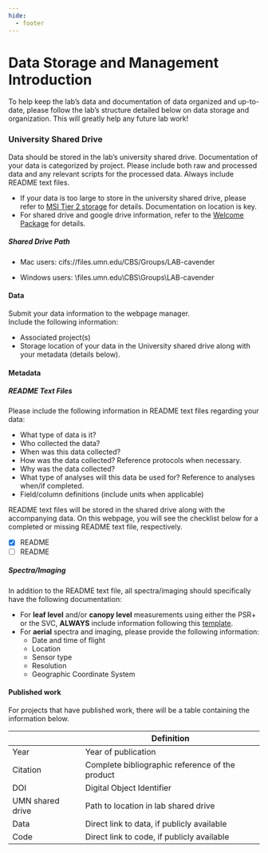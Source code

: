 ```yaml
---
hide:
  - footer
---
```


# Data Storage and Management Introduction

To help keep the lab’s data and documentation of data organized and up-to-date, please follow the lab’s structure detailed below on data storage and organization. This will greatly help any future lab work!

### University Shared Drive

Data should be stored in the lab’s university shared drive. Documentation of your data is categorized by project. Please include both raw and processed data and any relevant scripts for the processed data. Always include README text files.  

- If your data is too large to store in the university shared drive, please refer to [MSI Tier 2 storage](https://cavender-bares-lab.github.io/Data-management-lab/welcome_package/#msi) for details. Documentation on location is key.  
- For shared drive and google drive information, refer to the [Welcome Package](https://cavender-bares-lab.github.io/Data-management-lab/welcome_package/#shared-drive-access) for details.

##### Shared Drive Path

+ Mac users: cifs://files.umn.edu/CBS/Groups/LAB-cavender

+ Windows users: \\files.umn.edu\CBS\Groups\LAB-cavender

#### Data
Submit your data information to the webpage manager.  
Include the following information:

+ Associated project(s)
+ Storage location of your data in the University shared drive along with your metadata (details below).

#### Metadata

##### README Text Files

Please include the following information in README text files regarding
your data:  

+ What type of data is it?  
+ Who collected the data?  
+ When was this data collected?  
+ How was the data collected? Reference protocols when necessary.  
+ Why was the data collected?  
+ What type of analyses will this data be used for? Reference to
analyses when/if completed.
+ Field/column definitions (include units when applicable)

README text files will be stored in the shared drive along with the accompanying data. On this webpage, you will see the checklist below for a completed or missing README text file, respectively.

* [x] README
* [ ] README

##### Spectra/Imaging
In addition to the README text file, all spectra/imaging should specifically have the following documentation:

* For **leaf level** and/or **canopy level** measurements using either the PSR+ or the SVC, **ALWAYS** include information following this [template](https://docs.google.com/spreadsheets/d/1rMFBWMnhqw8VJURLzc7I6j651w4iFfbX/edit?usp=sharing&ouid=117278050553426340443&rtpof=true&sd=true).
* For **aerial** spectra and imaging, please provide the following information:
    * Date and time of flight
    * Location
    * Sensor type
    * Resolution
    * Geographic Coordinate System

#### Published work
For projects that have published work, there will be a table containing the information below.

|                 | Definition                                    |
|-----------------|-----------------------------------------------|
| Year            |Year of publication                            | 
| Citation        |Complete bibliographic reference of the product|
| DOI             |Digital Object Identifier                      |
| UMN shared drive|Path to location in lab shared drive           |
| Data            |Direct link to data, if publicly available     |
| Code            |Direct link to code, if publicly available     |